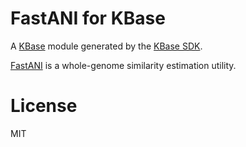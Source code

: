 # FastANI for KBase

A [KBase](https://kbase.us) module generated by the [KBase SDK](https://github.com/kbase/kb_sdk).

[FastANI](https://github.com/ParBLiSS/FastANI) is a whole-genome similarity estimation utility.

# License

MIT
